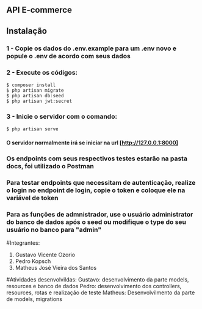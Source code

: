 ## API E-commerce

## Instalação

### 1 - Copie os dados do .env.example para um .env novo e popule o .env de acordo com seus dados

### 2 - Execute os códigos:

```
$ composer install
$ php artisan migrate
$ php artisan db:seed
$ php artisan jwt:secret
```

### 3 - Inicie o servidor com o comando:
```
$ php artisan serve
```
#### O servidor normalmente irá se iniciar na url [http://127.0.0.1:8000]

### Os endpoints com seus respectivos testes estarão na pasta docs, foi utilizado o Postman
### Para testar endpoints que necessitam de autenticação, realize o login no endpoint de login, copie o token e coloque ele na variável de token 

### Para as funções de admnistrador, use o usuário administrator do banco de dados após o seed ou modifique o type do seu usuário no banco para "admin"

#Integrantes:
1. Gustavo Vicente Ozorio
2. Pedro Kopsch
3. Matheus José Vieira dos Santos    

#Atividades desenvolvildas:
    Gustavo: desenvolvimento da parte models, resources e banco de dados 
    Pedro: desenvolvimento dos controllers, resources, rotas  e realização de teste 
    Matheus: Desenvolvilmento da parte de models, migrations 

